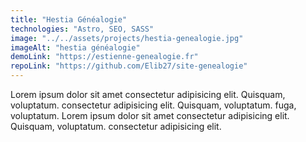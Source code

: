 ```yaml
---
title: "Hestia Généalogie"
technologies: "Astro, SEO, SASS"
image: "../../assets/projects/hestia-genealogie.jpg"
imageAlt: "hestia généalogie"
demoLink: "https://estienne-genealogie.fr"
repoLink: "https://github.com/Elib27/site-genealogie"
---
```


Lorem ipsum dolor sit amet consectetur adipisicing elit. Quisquam, voluptatum. consectetur adipisicing elit. Quisquam, voluptatum. fuga, voluptatum. Lorem ipsum dolor sit amet consectetur adipisicing elit. Quisquam, voluptatum. consectetur adipisicing elit.